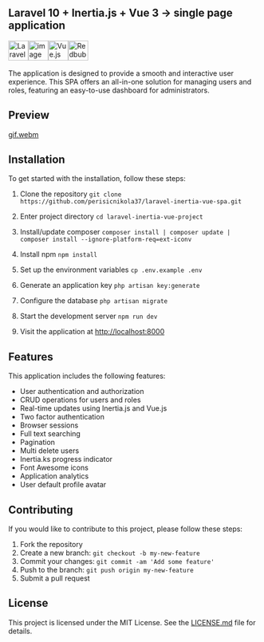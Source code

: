 ## Laravel 10 + Inertia.js + Vue 3 -> single page application

<div style="display: flex;">
  <img src="https://upload.wikimedia.org/wikipedia/commons/thumb/9/9a/Laravel.svg/985px-Laravel.svg.png" alt="Laravel Logo" style="width: 40px;">
  <img src="https://user-images.githubusercontent.com/79047182/222930653-4c8079bc-30f0-43e1-9c63-b50a9ad68320.png" alt="image" style="width: 40px;">
  <img src="https://upload.wikimedia.org/wikipedia/commons/thumb/9/95/Vue.js_Logo_2.svg/1184px-Vue.js_Logo_2.svg.png" alt="Vue.js Logo" style="width: 40px;">
 <img src="https://ih1.redbubble.net/image.2428884987.0603/st,small,507x507-pad,600x600,f8f8f8.jpg" alt="Redbubble Image" style="width: 40px;">
</div>
<br>
The application is designed to provide a smooth and interactive user experience. This SPA offers an all-in-one solution for managing users and roles, featuring an easy-to-use dashboard for administrators.

## Preview

[gif.webm](https://user-images.githubusercontent.com/79047182/222930543-9883369c-1d8f-4985-9b61-baa933122596.webm)

## Installation

To get started with the installation, follow these steps:

1. Clone the repository
``git clone https://github.com/perisicnikola37/laravel-inertia-vue-spa.git``

2. Enter project directory
``cd laravel-inertia-vue-project``

3. Install/update composer
``composer install | composer update | composer install --ignore-platform-req=ext-iconv``

4. Install npm
``npm install``

3. Set up the environment variables
``cp .env.example .env``

4. Generate an application key
``php artisan key:generate``

5. Configure the database
``php artisan migrate``

6. Start the development server
``npm run dev``

7. Visit the application at [http://localhost:8000](http://localhost:8000)

## Features

This application includes the following features:

- User authentication and authorization
- CRUD operations for users and roles
- Real-time updates using Inertia.js and Vue.js
- Two factor authentication
- Browser sessions
- Full text searching
- Pagination
- Multi delete users
- Inertia.ks progress indicator
- Font Awesome icons
- Application analytics
- User default profile avatar
## Contributing

If you would like to contribute to this project, please follow these steps:

1. Fork the repository
2. Create a new branch: `git checkout -b my-new-feature`
3. Commit your changes: `git commit -am 'Add some feature'`
4. Push to the branch: `git push origin my-new-feature`
5. Submit a pull request

## License

This project is licensed under the MIT License. See the [LICENSE.md](LICENSE.md) file for details.
